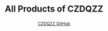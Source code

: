 <div align="center">
  <h1 align="center">All Products of CZDQZZ</h1>
  <h3></h3>


</div>

<div align="center">
  <a href="https://czdqzz.github.io/czdqzz/">CZDQZZ GitHub</a>
</div>

<br/>

